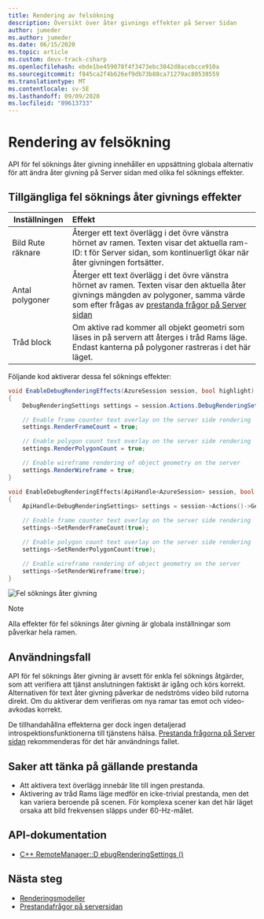 ```yaml
---
title: Rendering av felsökning
description: Översikt över åter givnings effekter på Server Sidan
author: jumeder
ms.author: jumeder
ms.date: 06/15/2020
ms.topic: article
ms.custom: devx-track-csharp
ms.openlocfilehash: ebde1be459078f4f3473ebc3042d8acebcce910a
ms.sourcegitcommit: f845ca2f4b626ef9db73b88ca71279ac80538559
ms.translationtype: MT
ms.contentlocale: sv-SE
ms.lasthandoff: 09/09/2020
ms.locfileid: "89613733"
---
```

# <a name="debug-rendering"></a>Rendering av felsökning

API för fel söknings åter givning innehåller en uppsättning globala alternativ för att ändra åter givning på Server sidan med olika fel söknings effekter.

## <a name="available-debug-rendering-effects"></a>Tillgängliga fel söknings åter givnings effekter

|Inställningen                          | Effekt                               |
|---------------------------------|:-------------------------------------|
|Bild Rute räknare                    | Återger ett text överlägg i det övre vänstra hörnet av ramen. Texten visar det aktuella ram-ID: t för Server sidan, som kontinuerligt ökar när åter givningen fortsätter. |
|Antal polygoner                    | Återger ett text överlägg i det övre vänstra hörnet av ramen. Texten visar den aktuella åter givnings mängden av polygoner, samma värde som efter frågas av [prestanda frågor på Server sidan](performance-queries.md)| 
|Tråd block                        | Om aktive rad kommer all objekt geometri som läses in på servern att återges i tråd Rams läge. Endast kanterna på polygoner rastreras i det här läget. |

Följande kod aktiverar dessa fel söknings effekter:

```cs
void EnableDebugRenderingEffects(AzureSession session, bool highlight)
{
    DebugRenderingSettings settings = session.Actions.DebugRenderingSettings;

    // Enable frame counter text overlay on the server side rendering
    settings.RenderFrameCount = true;

    // Enable polygon count text overlay on the server side rendering
    settings.RenderPolygonCount = true;

    // Enable wireframe rendering of object geometry on the server
    settings.RenderWireframe = true;
}
```

```cpp
void EnableDebugRenderingEffects(ApiHandle<AzureSession> session, bool highlight)
{
    ApiHandle<DebugRenderingSettings> settings = session->Actions()->GetDebugRenderingSettings();

    // Enable frame counter text overlay on the server side rendering
    settings->SetRenderFrameCount(true);

    // Enable polygon count text overlay on the server side rendering
    settings->SetRenderPolygonCount(true);

    // Enable wireframe rendering of object geometry on the server
    settings->SetRenderWireframe(true);
}
```

![Fel söknings åter givning](./media/debug-rendering.png)

> [!NOTE]
> Alla effekter för fel söknings åter givning är globala inställningar som påverkar hela ramen.

## <a name="use-cases"></a>Användningsfall

API för fel söknings åter givning är avsett för enkla fel söknings åtgärder, som att verifiera att tjänst anslutningen faktiskt är igång och körs korrekt. Alternativen för text åter givning påverkar de nedströms video bild rutorna direkt. Om du aktiverar dem verifieras om nya ramar tas emot och video-avkodas korrekt.

De tillhandahållna effekterna ger dock ingen detaljerad introspektionsfunktionerna till tjänstens hälsa. [Prestanda frågorna på Server sidan](performance-queries.md) rekommenderas för det här användnings fallet.

## <a name="performance-considerations"></a>Saker att tänka på gällande prestanda

* Att aktivera text överlägg innebär lite till ingen prestanda.
* Aktivering av tråd Rams läge medför en icke-trivial prestanda, men det kan variera beroende på scenen. För komplexa scener kan det här läget orsaka att bild frekvensen släpps under 60-Hz-målet.

## <a name="api-documentation"></a>API-dokumentation

* [C++ RemoteManager::D ebugRenderingSettings ()](https://docs.microsoft.com/cpp/api/remote-rendering/remotemanager#debugrenderingsettings)

## <a name="next-steps"></a>Nästa steg

* [Renderingsmodeller](../../concepts/rendering-modes.md)
* [Prestandafrågor på serversidan](performance-queries.md)
